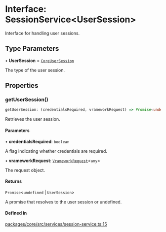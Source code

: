 # Interface: SessionService\<UserSession\>

Interface for handling user sessions.

## Type Parameters

• **UserSession** = [`CoreUserSession`](CoreUserSession.md)

The type of the user session.

## Properties

### getUserSession()

```ts
getUserSession: (credentialsRequired, vrameworkRequest) => Promise<undefined | UserSession>;
```

Retrieves the user session.

#### Parameters

• **credentialsRequired**: `boolean`

A flag indicating whether credentials are required.

• **vrameworkRequest**: [`VrameworkRequest`](../classes/VrameworkRequest.md)\<`any`\>

The request object.

#### Returns

`Promise`\<`undefined` \| `UserSession`\>

A promise that resolves to the user session or undefined.

#### Defined in

[packages/core/src/services/session-service.ts:15](https://github.com/vramework/vramework/blob/725723db2d3435e2df2b809e6609ff26f8be368c/packages/core/src/services/session-service.ts#L15)
